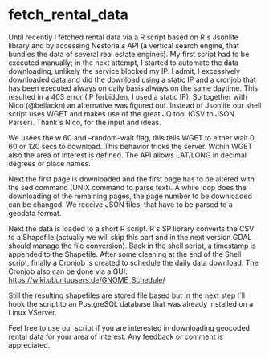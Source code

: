 # fetch_rental_data
Until recently I fetched rental data via a R script based on R´s Jsonlite library and by accessing Nestoria´s API  (a  vertical search engine, that bundles the data of several real estate engines). My first script had to be executed manually; in the next attempt, I started to automate the data downloading, unlikely the service blocked my IP.  I admit, I excessively downloaded data and did the download  using  a static IP and a  cronjob that has been executed always on daily basis always on the same daytime. This resulted in a 403 error (IP forbidden, I used a static IP). So together with Nico (@bellackn) an alternative was figured out. Instead of Jsonlite our shell script uses WGET and makes use of the great JQ tool (CSV to JSON Parser). Thank´s Nico, for the input and ideas.

We usees the  w 60 and –random-wait flag, this tells WGET to either wait 0, 60 or 120 secs to download. This behavior tricks the server. Within WGET also the area of interest is defined. The API allows LAT/LONG in decimal degrees or place names.

Next the first page is downloaded and the first page has to be altered with the sed command (UNIX command to parse text). A while loop does the downloading of the remaining pages, the page number to be downloaded can be changed. We receive JSON files, that have to be parsed to a geodata format.

Next the data is loaded to a short R script. R´s SP library converts the CSV to a Shapefile (actually we will skip this part and in the next version GDAL should manage the file conversion).
Back in the shell script, a timestamp is appended to the Shapefile. After some cleaning at the end of the Shell script, finally a Cronjob is created to schedule the daily data download. The Cronjob also can be done via a GUI: https://wiki.ubuntuusers.de/GNOME_Schedule/

Still the resulting shapefiles are stored file based but in the next step I´ll hook the script to an PostgreSQL database that was already installed on a Linux VServer.

Feel free to use our script if you are interested in downloading geocoded rental data for your area of interest. Any feedback or comment is appreciated.
